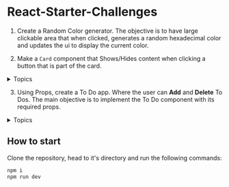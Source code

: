 # React-Starter-Challenges

1. Create a Random Color generator. The objective is to have large clickable area that when clicked, generates a random hexadecimal color and updates the ui to display the current color.

2. Make a `Card` component that Shows/Hides content when clicking a button that is part of the card.

<details>
  <summary>Topics</summary>

#### JS

  [Random](https://developer.mozilla.org/en-US/docs/Web/JavaScript/Reference/Global_Objects/Math/random) -> [Arrays](https://github.com/Asabeneh/30-Days-Of-JavaScript/blob/master/05_Day_Arrays/05_day_arrays.md)

#### React

  [State](https://react.dev/learn) -> [Event Handlers](https://react.dev/learn/responding-to-events)

</details>

3. Using Props, create a To Do app. Where the user can **Add** and **Delete** To Dos. The main objective is to implement the To Do component with its required props.

<details>
  <summary>Topics</summary>

#### JS

  [Arrays](https://github.com/Asabeneh/30-Days-Of-JavaScript/blob/master/05_Day_Arrays/05_day_arrays.md)

#### React

  [State](https://react.dev/learn) ->
  [Event Handlers](https://react.dev/learn/responding-to-events) ->
  [Update Array State](https://react.dev/learn/updating-arrays-in-state) ->
  [Props](https://react.dev/learn/passing-props-to-a-component) ->
  [Rendering Lists](https://react.dev/learn/rendering-lists)

</details>

## How to start

Clone the repository, head to it's directory and run the following commands:

```bash
npm i
npm run dev
```
